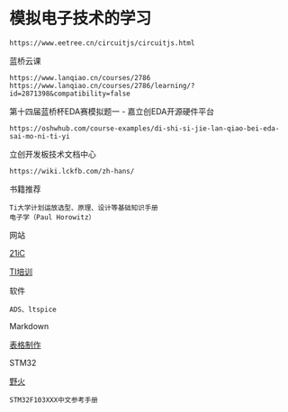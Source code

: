 # 模拟电子技术的学习

~~~
https://www.eetree.cn/circuitjs/circuitjs.html
~~~

蓝桥云课

    https://www.lanqiao.cn/courses/2786
    https://www.lanqiao.cn/courses/2786/learning/?id=2871398&compatibility=false

第十四届蓝桥杯EDA赛模拟题一 - 嘉立创EDA开源硬件平台

    https://oshwhub.com/course-examples/di-shi-si-jie-lan-qiao-bei-eda-sai-mo-ni-ti-yi

立创开发板技术文档中心

    https://wiki.lckfb.com/zh-hans/

书籍推荐

    Ti大学计划运放选型、原理、设计等基础知识手册
    电子学（Paul Horowitz）


网站
    
   [21iC](https://www.21ic.com/)

[TI培训](https://edu.21ic.com/)

软件

    ADS、ltspice

Markdown

[表格制作](https://tableconvert.com/)

STM32

[野火](zhttps://doc.embedfire.com/mcu/stm32/f103mini/std/zh/latest/book/First_acquaintance.html#id1)

    STM32F103XXX中文参考手册